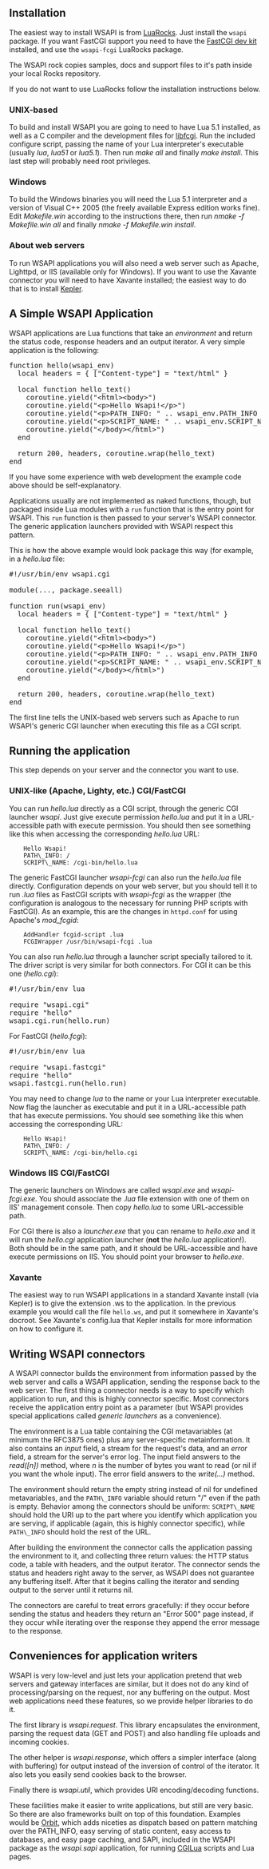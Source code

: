 ## Installation

The easiest way to install WSAPI is from [LuaRocks](http://luarocks.org). Just
install the `wsapi` package. If you want FastCGI
support you need to have the [FastCGI dev kit](http://www.fastcgi.com/#TheDevKit)
installed, and use the `wsapi-fcgi` LuaRocks package.

The WSAPI rock copies samples, docs and support files to it's path inside your
local Rocks repository.

If you do not want to use LuaRocks follow the installation instructions below.

### UNIX-based

To build and install WSAPI you are going to need to have Lua 5.1 installed,
as well as a C compiler and the development files for
[libfcgi](http://www.fastcgi.com/#TheDevKit).
Run the included configure script, passing the name of your Lua interpreter's executable
(usually *lua*, *lua51* or *lua5.1*). Then run *make all* and finally *make install*.
This last step will probably need root privileges.

### Windows

To build the Windows binaries you will need the Lua 5.1 interpreter and a version
of Visual C++ 2005 (the freely available Express edition works fine). Edit *Makefile.win*
according to the instructions there, then run *nmake -f Makefile.win all* and finally
*nmake -f Makefile.win install*.

### About web servers

To run WSAPI applications you will also need a web server such as Apache, Lighttpd,
or IIS (available only for Windows).
If you want to use the Xavante connector you will need to have Xavante installed; the
easiest way to do that is to install [Kepler](http://www.keplerproject.org).

## A Simple WSAPI Application

WSAPI applications are Lua functions that take an *environment* and return
the status code, response headers and an output iterator. A very simple
application is the following:

<pre class="example">
function hello(wsapi_env)
  local headers = { ["Content-type"] = "text/html" }

  local function hello_text()
    coroutine.yield("&lt;html&gt;&lt;body&gt;")
    coroutine.yield("&lt;p&gt;Hello Wsapi!&lt;/p&gt;")
    coroutine.yield("&lt;p&gt;PATH_INFO: " .. wsapi_env.PATH_INFO .. "&lt;/p&gt;")
    coroutine.yield("&lt;p&gt;SCRIPT_NAME: " .. wsapi_env.SCRIPT_NAME .. "&lt;/p&gt;")
    coroutine.yield("&lt;/body&gt;&lt;/html&gt;")
  end

  return 200, headers, coroutine.wrap(hello_text)
end
</pre>
     
If you have some experience with web development the example code above should be self-explanatory.

Applications usually are not implemented as naked functions, though, but packaged
inside Lua modules with a `run` function that is the entry point for WSAPI. This `run` function
is then passed to your server's WSAPI connector. The generic application launchers
provided with WSAPI respect this pattern.

This is how the above example would look package this way (for example, in a *hello.lua* file:

<pre class="example">
#!/usr/bin/env wsapi.cgi

module(..., package.seeall)

function run(wsapi_env)
  local headers = { ["Content-type"] = "text/html" }

  local function hello_text()
    coroutine.yield("&lt;html&gt;&lt;body&gt;")
    coroutine.yield("&lt;p&gt;Hello Wsapi!&lt;/p&gt;")
    coroutine.yield("&lt;p&gt;PATH_INFO: " .. wsapi_env.PATH_INFO .. "&lt;/p&gt;")
    coroutine.yield("&lt;p&gt;SCRIPT_NAME: " .. wsapi_env.SCRIPT_NAME .. "&lt;/p&gt;")
    coroutine.yield("&lt;/body&gt;&lt;/html&gt;")
  end

  return 200, headers, coroutine.wrap(hello_text)
end
</pre>

The first line tells the UNIX-based web servers such as Apache to run WSAPI's
generic CGI launcher when executing this file as a CGI script.

## Running the application

This step depends on your server and the connector you want to use.

### UNIX-like (Apache, Lighty, etc.) CGI/FastCGI

You can run *hello.lua* directly as a CGI script, through the generic CGI launcher
*wsapi*. Just give execute permission *hello.lua* and put it in a URL-accessible path with
execute permission. You should then see something like this when accessing the corresponding
*hello.lua* URL:

        Hello Wsapi!
        PATH\_INFO: /
        SCRIPT\_NAME: /cgi-bin/hello.lua

The generic FastCGI launcher *wsapi-fcgi* can also run the *hello.lua* file
directly. Configuration depends on your web server, but you should tell it to run
*.lua* files as FastCGI scripts with *wsapi-fcgi* as the wrapper (the configuration
is analogous to the necessary for running PHP scripts with FastCGI). As an example,
this are the changes in `httpd.conf` for using Apache's *mod_fcgid*:

        AddHandler fcgid-script .lua
        FCGIWrapper /usr/bin/wsapi-fcgi .lua

You can also run *hello.lua* through a launcher script specially tailored to it. The driver
script is very similar for both connectors. For CGI it can be this one (*hello.cgi*):

<pre class="example">
#!/usr/bin/env lua

require "wsapi.cgi"
require "hello"
wsapi.cgi.run(hello.run)
</pre>

For FastCGI (*hello.fcgi*):

<pre class="example">
#!/usr/bin/env lua

require "wsapi.fastcgi"
require "hello"
wsapi.fastcgi.run(hello.run)
</pre>

You may need to change *lua* to the name or your Lua interpreter executable.
Now flag the launcher as executable and put it in a URL-accessible path that has
execute permissions. You should see something like this when accessing the corresponding URL:

        Hello Wsapi!
        PATH\_INFO: /
        SCRIPT\_NAME: /cgi-bin/hello.cgi

### Windows IIS CGI/FastCGI

The generic launchers on Windows are called *wsapi.exe* and *wsapi-fcgi.exe*. You
should associate the *.lua* file extension with one of them on IIS' management console.
Then copy *hello.lua* to some URL-accessible path.

For CGI there is also a *launcher.exe* that you can rename to *hello.exe* and it
will run the *hello.cgi* application launcher (**not** the *hello.lua* application!).
Both should be in the same path, and it should be URL-accessible and have execute
permissions on IIS. You should point your browser to *hello.exe*.

### Xavante

The easiest way to run WSAPI applications in a standard Xavante install (via Kepler)
is to give the extension .ws to the application. In the previous example you would
call the file `hello.ws`, and put it somewhere in Xavante's docroot. See Xavante's
config.lua that Kepler installs for more information on how to configure it.

## Writing WSAPI connectors

A WSAPI connector builds the environment from information passed by the web server
and calls a WSAPI application, sending the response back to the web server.
The first thing a connector needs is a way to specify which application to run,
and this is highly connector specific. Most connectors receive the application
entry point as a parameter (but WSAPI provides special applications called
*generic launchers* as a convenience).

The environment is a Lua table containing the CGI metavariables (at minimum
the RFC3875 ones) plus any server-specific metainformation. It also contains
an *input* field, a stream for the request's data, and an *error* field,
a stream for the server's error log. The input field answers to the *read([n])*
method, where *n* is the number of bytes you want to read (or nil if you want
the whole input). The error field answers to the *write(...)* method.

The environment should return the empty string instead of nil for undefined
metavariables, and the `PATH\_INFO` variable should return "/" even if the path
is empty. Behavior among the connectors should be uniform: `SCRIPT\_NAME` should
hold the URI up to the part where you identify which application you are serving,
if applicable (again, this is highly connector specific), while `PATH\_INFO`
should hold the rest of the URL.

After building the environment the connector calls the application passing the environment
to it, and collecting three return values: the HTTP status code, a table with headers, and
the output iterator. The connector sends the status and headers right away to the server,
as WSAPI does not guarantee any buffering itself. After that it begins calling the iterator
and sending output to the server until it returns nil.

The connectors are careful to treat errors gracefully: if they occur before sending the
status and headers they return an  "Error 500" page instead, if they occur while
iterating over the response they append the error message to the response.

## Conveniences for application writers

WSAPI is very low-level and just lets your application pretend that web servers
and gateway interfaces are similar, but it does not do any kind of processing/parsing
on the request, nor any buffering on the output. Most web applications need these
features, so we provide helper libraries to do it.

The first library is *wsapi.request*. This library encapsulates the environment,
parsing the request data (GET and POST) and also handling file uploads and incoming
cookies.

The other helper is *wsapi.response*, which offers a simpler interface (along with
buffering) for output instead of the inversion of control of the iterator. It also
lets you easily send cookies back to the browser.

Finally there is *wsapi.util*, which provides URI encoding/decoding functions.

These facilities make it easier to write applications, but still are very basic.
So there are also frameworks built on top of this foundation. Examples would be
[Orbit](http://orbit.luaforge.net), which adds niceties as dispatch based on
pattern matching over the PATH\_INFO, easy serving of static content, easy access
to databases, and easy page caching, and SAPI, included in the WSAPI package as the
*wsapi.sapi* application, for running [CGILua](http://www.keplerproject.org/cgilua/)
scripts and Lua pages.